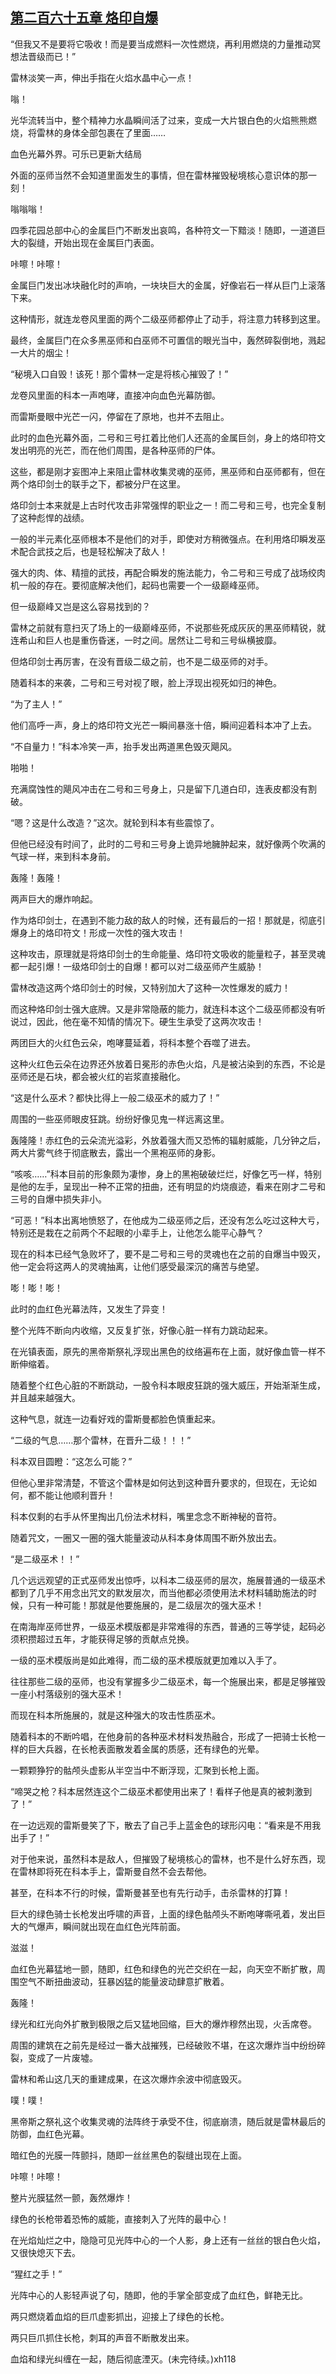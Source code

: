 ## [第二百六十五章 烙印自爆](https://www.xxbiquge.com/11_11222/8846252.html)


  “但我又不是要将它吸收！而是要当成燃料一次性燃烧，再利用燃烧的力量推动冥想法晋级而已！”

  雷林淡笑一声，伸出手指在火焰水晶中心一点！

  嗡！

  光华流转当中，整个精神力水晶瞬间活了过来，变成一大片银白色的火焰熊熊燃烧，将雷林的身体全部包裹在了里面……

  血色光幕外界。可乐已更新大结局

  外面的巫师当然不会知道里面发生的事情，但在雷林摧毁秘境核心意识体的那一刻！

  嗡嗡嗡！

  四季花园总部中心的金属巨门不断发出哀鸣，各种符文一下黯淡！随即，一道道巨大的裂缝，开始出现在金属巨门表面。

  咔嚓！咔嚓！

  金属巨门发出冰块融化时的声响，一块块巨大的金属，好像岩石一样从巨门上滚落下来。

  这种情形，就连龙卷风里面的两个二级巫师都停止了动手，将注意力转移到这里。

  最终，金属巨门在众多黑巫师和白巫师不可置信的眼光当中，轰然碎裂倒地，溅起一大片的烟尘！

  “秘境入口自毁！该死！那个雷林一定是将核心摧毁了！”

  龙卷风里面的科本一声咆哮，直接冲向血色光幕防御。

  而雷斯曼眼中光芒一闪，停留在了原地，也并不去阻止。

  此时的血色光幕外面，二号和三号扛着比他们人还高的金属巨剑，身上的烙印符文发出明亮的光芒，而在他们周围，是各种巫师的尸体。

  这些，都是刚才妄图冲上来阻止雷林收集灵魂的巫师，黑巫师和白巫师都有，但在两个烙印剑士的联手之下，都被分尸在这里。

  烙印剑士本来就是上古时代攻击非常强悍的职业之一！而二号和三号，也完全复制了这种彪悍的战绩。

  一般的半元素化巫师根本不是他们的对手，即使对方稍微强点。在利用烙印瞬发巫术配合武技之后，也是轻松解决了敌人！

  强大的肉、体、精擅的武技，再配合瞬发的施法能力，令二号和三号成了战场绞肉机一般的存在。要彻底解决他们，起码也需要一个一级巅峰巫师。

  但一级巅峰又岂是这么容易找到的？

  雷林之前就有意扫灭了场上的一级巅峰巫师，不说那些死成灰灰的黑巫师精锐，就连希山和巨人也是重伤昏迷，一时之间。居然让二号和三号纵横披靡。

  但烙印剑士再厉害，在没有晋级二级之前，也不是二级巫师的对手。

  随着科本的来袭，二号和三号对视了眼，脸上浮现出视死如归的神色。

  “为了主人！”

  他们高呼一声，身上的烙印符文光芒一瞬间暴涨十倍，瞬间迎着科本冲了上去。

  “不自量力！”科本冷笑一声，抬手发出两道黑色毁灭飓风。

  啪啪！

  充满腐蚀性的飓风冲击在二号和三号身上，只是留下几道白印，连表皮都没有割破。

  “嗯？这是什么改造？”这次。就轮到科本有些震惊了。

  但他已经没有时间了，此时的二号和三号身上诡异地臃肿起来，就好像两个吹满的气球一样，来到科本身前。

  轰隆！轰隆！

  两声巨大的爆炸响起。

  作为烙印剑士，在遇到不能力敌的敌人的时候，还有最后的一招！那就是，彻底引爆身上的烙印符文！形成一次性的强大攻击！

  这种攻击，原理就是将烙印剑士的生命能量、烙印符文吸收的能量粒子，甚至灵魂都一起引爆！一级烙印剑士的自爆！都可以对二级巫师产生威胁！

  雷林改造这两个烙印剑士的时候，又特别加大了这种一次性爆发的威力！

  而这种烙印剑士强大底牌。又是非常隐蔽的能力，就连科本这个二级巫师都没有听说过，因此，他在毫不知情的情况下。硬生生承受了这两次攻击！

  两团巨大的火红色云朵，咆哮蔓延着，将科本整个吞噬了进去。

  这种火红色云朵在边界还外放着日冕形的赤色火焰，凡是被沾染到的东西，不论是巫师还是石块，都会被火红的岩浆直接融化。

  “这是什么巫术？都快比得上一般二级巫术的威力了！”

  周围的一些巫师眼皮狂跳。纷纷好像见鬼一样远离这里。

  轰隆隆！赤红色的云朵流光溢彩，外放着强大而又恐怖的辐射威能，几分钟之后，两大片雾气终于彻底散去，露出一个黑袍巫师的身影。

  “咳咳……”科本目前的形象颇为凄惨，身上的黑袍破破烂烂，好像乞丐一样，特别是他的左手，呈现出一种不正常的扭曲，还有明显的灼烧痕迹，看来在刚才二号和三号的自爆中损失非小。

  “可恶！”科本出离地愤怒了，在他成为二级巫师之后，还没有怎么吃过这种大亏，特别还是栽在之前两个不起眼的小辈手上，让他怎么能平心静气？

  现在的科本已经气急败坏了，要不是二号和三号的灵魂也在之前的自爆当中毁灭，他一定会将这两人的灵魂抽离，让他们感受最深沉的痛苦与绝望。

  嘭！嘭！嘭！

  此时的血红色光幕法阵，又发生了异变！

  整个光阵不断向内收缩，又反复扩张，好像心脏一样有力跳动起来。

  在光镇表面，原先的黑帝斯祭礼浮现出黑色的纹络遍布在上面，就好像血管一样不断伸缩着。

  随着整个红色心脏的不断跳动，一股令科本眼皮狂跳的强大威压，开始渐渐生成，并且越来越强大。

  这种气息，就连一边看好戏的雷斯曼都脸色慎重起来。

  “二级的气息……那个雷林，在晋升二级！！！”

  科本双目圆瞪：“这怎么可能？”

  但他心里非常清楚，不管这个雷林是如何达到这种晋升要求的，但现在，无论如何，都不能让他顺利晋升！

  科本仅剩的右手从怀里掏出几份法术材料，嘴里念念不断神秘的音符。

  随着咒文，一圈又一圈的强大能量波动从科本身体周围不断外放出去。

  “是二级巫术！！”

  几个远远观望的正式巫师发出惊呼，以科本二级巫师的层次，施展普通的一级巫术都到了几乎不用念出咒文的默发层次，而当他都必须使用法术材料辅助施法的时候，只有一种可能！那就是他要施展的，是二级层次的强大巫术！

  在南海岸巫师世界，一级巫术模版都是非常难得的东西，普通的三等学徒，起码必须积攒超过五年，才能获得足够的贡献点兑换。

  一级的巫术模版尚是如此难得，而二级的巫术模版就更加难以入手了。

  往往那些二级的巫师，也没有掌握多少二级巫术，每一个施展出来，都是足够摧毁一座小村落级别的强大巫术！

  而现在科本所施展的，就是这种强大的攻击性质巫术。

  随着科本的不断吟唱，在他身前的各种巫术材料发热融合，形成了一把骑士长枪一样的巨大兵器，在长枪表面散发着金属的质感，还有绿色的光晕。

  一颗颗狰狞的骷颅头虚影从半空当中不断浮现，汇聚到长枪上面。

  “啼哭之枪？科本居然连这个二级巫术都使用出来了！看样子他是真的被刺激到了！”

  在一边远观的雷斯曼笑了下，散去了自己手上蓝金色的球形闪电：“看来是不用我出手了！”

  对于他来说，虽然科本是敌人，但摧毁了秘境核心的雷林，也不是什么好东西，现在雷林即将死在科本手上，雷斯曼自然不会去帮他。

  甚至，在科本不行的时候，雷斯曼甚至也有先行动手，击杀雷林的打算！

  巨大的绿色骑士长枪发出呼啸的声音，上面的绿色骷颅头不断咆哮嘶吼着，发出巨大的气爆声，瞬间就出现在血红色光阵前面。

  滋滋！

  血红色光幕猛地一颤，随即，红色和绿色的光芒交织在一起，向天空不断扩散，周围空气不断扭曲波动，狂暴凶猛的能量波动肆意扩散着。

  轰隆！

  绿光和红光向外扩散到极限之后又猛地回缩，巨大的爆炸穆然出现，火舌席卷。

  周围的建筑在之前先是经过一番大战摧残，已经破败不堪，在这次爆炸当中纷纷碎裂，变成了一片废墟。

  雷林和希山这几天的重建成果，在这次爆炸余波中彻底毁灭。

  噗！噗！

  黑帝斯之祭礼这个收集灵魂的法阵终于承受不住，彻底崩溃，随后就是雷林最后的防御，血红色光幕。

  暗红色的光膜一阵颤抖，随即一丝丝黑色的裂缝出现在上面。

  咔嚓！咔嚓！

  整片光膜猛然一颤，轰然爆炸！

  绿色的长枪带着恐怖的威能，直接刺入了光阵的最中心！

  在光焰灿烂之中，隐隐可见光阵中心的一个人影，身上还有一丝丝的银白色火焰，又很快熄灭下去。

  “猩红之手！”

  光阵中心的人影轻声说了句，随即，他的手掌全部变成了血红色，鲜艳无比。

  两只燃烧着血焰的巨爪虚影抓出，迎接上了绿色的长枪。

  两只巨爪抓住长枪，刺耳的声音不断散发出来。

  血焰和绿光纠缠在一起，随后彻底湮灭。(未完待续。)xh118

